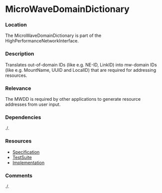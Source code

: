 # MicroWaveDomainDictionary

### Location  
The MicroWaveDomainDictionary is part of the HighPerformanceNetworkInterface.  

### Description  
Translates out-of-domain IDs (like e.g. NE-ID, LinkID) into mw-domain IDs (like e.g. MountName, UUID and LocalID) that are required for addressing resources.  

### Relevance  
The MWDD is required by other applications to generate resource addresses from user input.  

### Dependencies  
./.

### Resources  
- [Specification](./spec/)  
- [TestSuite](./testing/)  
- [Implementation](./server/)  

### Comments  
./.
